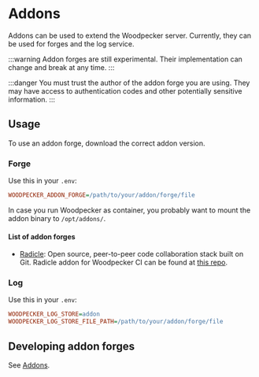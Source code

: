 # Addons

Addons can be used to extend the Woodpecker server. Currently, they can be used for forges and the log service.

:::warning
Addon forges are still experimental. Their implementation can change and break at any time.
:::

:::danger
You must trust the author of the addon forge you are using. They may have access to authentication codes and other potentially sensitive information.
:::

## Usage

To use an addon forge, download the correct addon version.

### Forge

Use this in your `.env`:

```ini
WOODPECKER_ADDON_FORGE=/path/to/your/addon/forge/file
```

In case you run Woodpecker as container, you probably want to mount the addon binary to `/opt/addons/`.

#### List of addon forges

- [Radicle](https://radicle.xyz/): Open source, peer-to-peer code collaboration stack built on Git. Radicle addon for Woodpecker CI can be found at [this repo](https://explorer.radicle.gr/nodes/seed.radicle.gr/rad:z39Cf1XzrvCLRZZJRUZnx9D1fj5ws).

### Log

Use this in your `.env`:

```ini
WOODPECKER_LOG_STORE=addon
WOODPECKER_LOG_STORE_FILE_PATH=/path/to/your/addon/forge/file
```

## Developing addon forges

See [Addons](../../92-development/100-addons.md).
